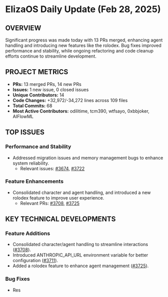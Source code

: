 # ElizaOS Daily Update (Feb 28, 2025)

## OVERVIEW 
Significant progress was made today with 13 PRs merged, enhancing agent handling and introducing new features like the rolodex. Bug fixes improved performance and stability, while ongoing refactoring and code cleanup efforts continue to streamline development.

## PROJECT METRICS
- **PRs:** 13 merged PRs, 14 new PRs
- **Issues:** 1 new issue, 0 closed issues
- **Unique Contributors:** 14
- **Code Changes:** +32,972/-34,272 lines across 109 files
- **Total Commits:** 68
- **Most Active Contributors:** odilitime, tcm390, wtfsayo, 0xbbjoker, AIFlowML

## TOP ISSUES
### Performance and Stability
- Addressed migration issues and memory management bugs to enhance system reliability.
  - Relevant issues: [#3674](https://github.com/elizaos/eliza/issues/3674), [#3722](https://github.com/elizaos/eliza/issues/3722)

### Feature Enhancements
- Consolidated character and agent handling, and introduced a new rolodex feature to improve user experience.
  - Relevant PRs: [#3708](https://github.com/elizaos/eliza/pull/3708), [#3725](https://github.com/elizaos/eliza/pull/3725)

## KEY TECHNICAL DEVELOPMENTS
### Feature Additions
- Consolidated character/agent handling to streamline interactions ([#3708](https://github.com/elizaos/eliza/pull/3708)).
- Introduced ANTHROPIC_API_URL environment variable for better configuration ([#3711](https://github.com/elizaos/eliza/pull/3711)).
- Added a rolodex feature to enhance agent management ([#3725](https://github.com/elizaos/eliza/pull/3725)).

### Bug Fixes
- Res
